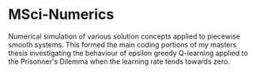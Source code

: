 # MSci-Numerics
Numerical simulation of various solution concepts applied to piecewise smooth systems. This formed the main coding portions of my masters thesis investigating the behaviour of epsilon greedy Q-learning applied to the Prisonner's Dilemma when the learning rate tends towards zero.
